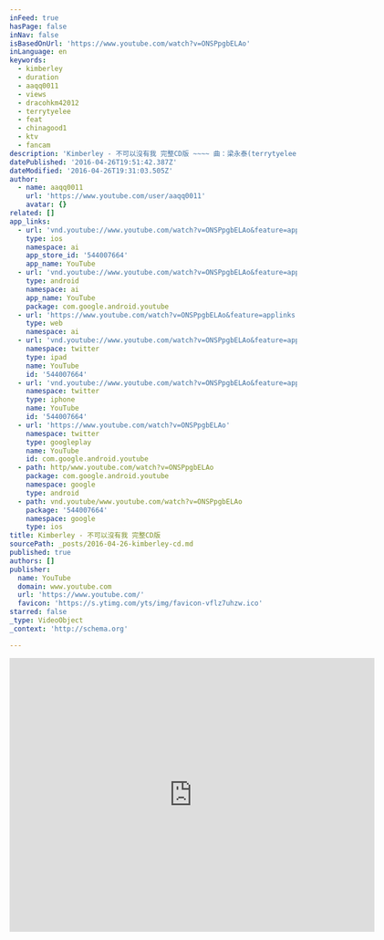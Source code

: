 ```yaml
---
inFeed: true
hasPage: false
inNav: false
isBasedOnUrl: 'https://www.youtube.com/watch?v=ONSPpgbELAo'
inLanguage: en
keywords:
  - kimberley
  - duration
  - aaqq0011
  - views
  - dracohkm42012
  - terrytyelee
  - feat
  - chinagood1
  - ktv
  - fancam
description: 'Kimberley - 不可以沒有我 完整CD版 ~~~~ 曲：梁永泰(terrytyelee)／王知音 詞：梁永泰(terrytyelee)／Kimberley Kimberley 『 首張同名專輯 』 http://www.youtube.com/playlist?list=PL8CC3A9297F59AE46'
datePublished: '2016-04-26T19:51:42.387Z'
dateModified: '2016-04-26T19:31:03.505Z'
author:
  - name: aaqq0011
    url: 'https://www.youtube.com/user/aaqq0011'
    avatar: {}
related: []
app_links:
  - url: 'vnd.youtube://www.youtube.com/watch?v=ONSPpgbELAo&feature=applinks'
    type: ios
    namespace: ai
    app_store_id: '544007664'
    app_name: YouTube
  - url: 'vnd.youtube://www.youtube.com/watch?v=ONSPpgbELAo&feature=applinks'
    type: android
    namespace: ai
    app_name: YouTube
    package: com.google.android.youtube
  - url: 'https://www.youtube.com/watch?v=ONSPpgbELAo&feature=applinks'
    type: web
    namespace: ai
  - url: 'vnd.youtube://www.youtube.com/watch?v=ONSPpgbELAo&feature=applinks'
    namespace: twitter
    type: ipad
    name: YouTube
    id: '544007664'
  - url: 'vnd.youtube://www.youtube.com/watch?v=ONSPpgbELAo&feature=applinks'
    namespace: twitter
    type: iphone
    name: YouTube
    id: '544007664'
  - url: 'https://www.youtube.com/watch?v=ONSPpgbELAo'
    namespace: twitter
    type: googleplay
    name: YouTube
    id: com.google.android.youtube
  - path: http/www.youtube.com/watch?v=ONSPpgbELAo
    package: com.google.android.youtube
    namespace: google
    type: android
  - path: vnd.youtube/www.youtube.com/watch?v=ONSPpgbELAo
    package: '544007664'
    namespace: google
    type: ios
title: Kimberley - 不可以沒有我 完整CD版
sourcePath: _posts/2016-04-26-kimberley-cd.md
published: true
authors: []
publisher:
  name: YouTube
  domain: www.youtube.com
  url: 'https://www.youtube.com/'
  favicon: 'https://s.ytimg.com/yts/img/favicon-vflz7uhzw.ico'
starred: false
_type: VideoObject
_context: 'http://schema.org'

---
```

<iframe src="https://cdn.embedly.com/widgets/media.html?src=https%3A%2F%2Fwww.youtube.com%2Fembed%2FONSPpgbELAo%3Ffeature%3Doembed&amp;url=https%3A%2F%2Fwww.youtube.com%2Fwatch%3Fv%3DONSPpgbELAo&amp;image=https%3A%2F%2Fi.ytimg.com%2Fvi%2FONSPpgbELAo%2Fhqdefault.jpg&amp;key=b7d04c9b404c499eba89ee7072e1c4f7&amp;type=text%2Fhtml&amp;schema=youtube" width="640" height="480" scrolling="no" frameborder="0" allowfullscreen="" style=""></iframe>
